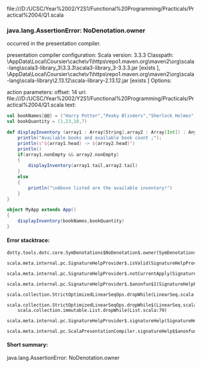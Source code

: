 file:///D:/UCSC/Year%2002/Y2S1/Functional%20Programming/Practicals/Practical%2004/Q1.scala
### java.lang.AssertionError: NoDenotation.owner

occurred in the presentation compiler.

presentation compiler configuration:
Scala version: 3.3.3
Classpath:
<HOME>\AppData\Local\Coursier\cache\v1\https\repo1.maven.org\maven2\org\scala-lang\scala3-library_3\3.3.3\scala3-library_3-3.3.3.jar [exists ], <HOME>\AppData\Local\Coursier\cache\v1\https\repo1.maven.org\maven2\org\scala-lang\scala-library\2.13.12\scala-library-2.13.12.jar [exists ]
Options:



action parameters:
offset: 14
uri: file:///D:/UCSC/Year%2002/Y2S1/Functional%20Programming/Practicals/Practical%2004/Q1.scala
text:
```scala
val bookNames[@@] = ("Harry Potter","Peaky Blinders","Sherlock Holmes","Adventures of Tin Tin")
val bookQuantity = (1,23,10,7)

def displayInventory (array1 : Array[String],array2 : Array[Int]) : Any = {
    println("Available books and available book count ;");
    println(s"${array1.head} -> ${array2.head}")
    println()
    if(array1.nonEmpty && array2.nonEmpty)
    {
        displayInventory(array1.tail,array2.tail)
    }
    else
    {
        println("\nAbove listed are the available inventory!")
    }
}

object MyApp extends App()
{
    displayInventory(bookNames,bookQuantity)
}
```



#### Error stacktrace:

```
dotty.tools.dotc.core.SymDenotations$NoDenotation$.owner(SymDenotations.scala:2607)
	scala.meta.internal.pc.SignatureHelpProvider$.isValid(SignatureHelpProvider.scala:83)
	scala.meta.internal.pc.SignatureHelpProvider$.notCurrentApply(SignatureHelpProvider.scala:96)
	scala.meta.internal.pc.SignatureHelpProvider$.$anonfun$1(SignatureHelpProvider.scala:48)
	scala.collection.StrictOptimizedLinearSeqOps.dropWhile(LinearSeq.scala:280)
	scala.collection.StrictOptimizedLinearSeqOps.dropWhile$(LinearSeq.scala:278)
	scala.collection.immutable.List.dropWhile(List.scala:79)
	scala.meta.internal.pc.SignatureHelpProvider$.signatureHelp(SignatureHelpProvider.scala:48)
	scala.meta.internal.pc.ScalaPresentationCompiler.signatureHelp$$anonfun$1(ScalaPresentationCompiler.scala:426)
```
#### Short summary: 

java.lang.AssertionError: NoDenotation.owner